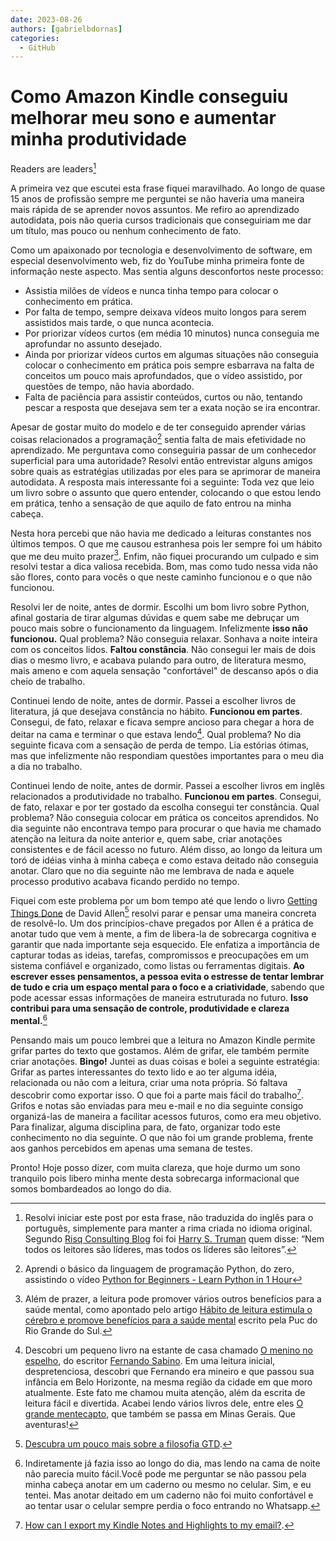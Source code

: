 ```yaml
---
date: 2023-08-26
authors: [gabrielbdornas]
categories:
  - GitHub
---
```


# Como Amazon Kindle conseguiu melhorar meu sono e aumentar minha produtividade

Readers are leaders[^1]

A primeira vez que escutei esta frase fiquei maravilhado.
Ao longo de quase 15 anos de profissão sempre me perguntei se não haveria uma maneira mais rápida de se aprender novos assuntos.
Me refiro ao aprendizado autodidata, pois não queria cursos tradicionais que conseguiriam me dar um título, mas pouco ou nenhum conhecimento de fato.

<!-- more -->

Como um apaixonado por tecnologia e desenvolvimento de software, em especial desenvolvimento web, fiz do YouTube minha primeira fonte de informação neste aspecto.
Mas sentia alguns desconfortos neste processo:

- Assistia milões de vídeos e nunca tinha tempo para colocar o conhecimento em prática.
- Por falta de tempo, sempre deixava vídeos muito longos para serem assistidos mais tarde, o que nunca acontecia.
- Por priorizar vídeos curtos (em média 10 minutos) nunca conseguia me aprofundar no assunto desejado.
- Ainda por priorizar vídeos curtos em algumas situações não conseguia colocar o conhecimento em prática pois sempre esbarrava na falta de conceitos um pouco mais aprofundados, que o vídeo assistido, por questões de tempo, não havia abordado.
- Falta de paciência para assistir conteúdos, curtos ou não, tentando pescar a resposta que desejava sem ter a exata noção se ira encontrar.

Apesar de gostar muito do modelo e de ter conseguido aprender várias coisas relacionados a programação[^2] sentia falta de mais efetividade no aprendizado.
Me perguntava como conseguiria passar de um conhecedor superficial para uma autoridade?
Resolvi então entrevistar alguns amigos sobre quais as estratégias utilizadas por eles para se aprimorar de maneira autodidata.
A resposta mais interessante foi a seguinte: Toda vez que leio um livro sobre o assunto que quero entender, colocando o que estou lendo em prática, tenho a sensação de que aquilo de fato entrou na minha cabeça.

Nesta hora percebi que não havia me dedicado a leituras constantes nos últimos tempos.
O que me causou estranhesa pois ler sempre foi um hábito que me deu muito prazer[^3].
Enfim, não fiquei procurando um culpado e sim resolvi testar a dica valiosa recebida.
Bom, mas como tudo nessa vida não são flores, conto para vocês o que neste caminho funcionou e o que não funcionou.

Resolvi ler de noite, antes de dormir.
Escolhi um bom livro sobre Python, afinal gostaria de tirar algumas dúvidas e quem sabe me debruçar um pouco mais sobre o funcionamento da linguagem.
Infelizmente **isso não funcionou.**
Qual problema?
Não conseguia relaxar.
Sonhava a noite inteira com os conceitos lidos.
**Faltou constância**.
Não consegui ler mais de dois dias o mesmo livro, e acabava pulando para outro, de literatura mesmo, mais ameno e com aquela sensação "confortável" de descanso após o dia cheio de trabalho.

Continuei lendo de noite, antes de dormir.
Passei a escolher livros de literatura, já que desejava constância no hábito.
**Funcionou em partes**.
Consegui, de fato, relaxar e ficava sempre ancioso para chegar a hora de deitar na cama e terminar o que estava lendo[^4].
Qual problema?
No dia seguinte ficava com a sensação de perda de tempo.
Lia estórias ótimas, mas que infelizmente não respondiam questões importantes para o meu dia a dia no trabalho.

Continuei lendo de noite, antes de dormir.
Passei a escolher livros em inglês relacionados a produtividade no trabalho.
**Funcionou em partes**.
Consegui, de fato, relaxar e por ter gostado da escolha consegui ter constância.
Qual problema?
Não conseguia colocar em prática os conceitos aprendidos.
No dia seguinte não encontrava tempo para procurar o que havia me chamado atenção na leitura da noite anterior e, quem sabe, criar anotações consistentes e de fácil acesso no futuro.
Além disso, ao longo da leitura um toró de idéias vinha à minha cabeça e como estava deitado não conseguia anotar.
Claro que no dia seguinte não me lembrava de nada e aquele processo produtivo acabava ficando perdido no tempo.

Fiquei com este problema por um bom tempo até que lendo o livro [Getting Things Done](https://www.amazon.com/Getting-Things-Done-Stress-Free-Productivity/dp/0143126563) de David Allen[^5] resolvi parar e pensar uma maneira concreta de resolvê-lo.
Um dos princípios-chave pregados por Allen é a prática de anotar tudo que vem à mente, a fim de libera-la de sobrecarga cognitiva e garantir que nada importante seja esquecido.
Ele enfatiza a importância de capturar todas as ideias, tarefas, compromissos e preocupações em um sistema confiável e organizado, como listas ou ferramentas digitais.
**Ao escrever esses pensamentos, a pessoa evita o estresse de tentar lembrar de tudo e cria um espaço mental para o foco e a criatividade**, sabendo que pode acessar essas informações de maneira estruturada no futuro.
**Isso contribui para uma sensação de controle, produtividade e clareza mental.**[^6]

Pensando mais um pouco lembrei que a leitura no Amazon Kindle permite grifar partes do texto que gostamos.
Além de grifar, ele também permite criar anotações.
**Bingo!**
Juntei as duas coisas e bolei a seguinte estratégia:
Grifar as partes interessantes do texto lido e ao ter alguma idéia, relacionada ou não com a leitura, criar uma nota própria.
Só faltava descobrir como exportar isso.
O que foi a parte mais fácil do trabalho[^7].
Grifos e notas são enviadas para meu e-mail e no dia seguinte consigo organizá-las de maneira a facilitar acessos futuros, como era meu objetivo.
Para finalizar, alguma disciplina para, de fato, organizar todo este conhecimento no dia seguinte.
O que não foi um grande problema, frente aos ganhos percebidos em apenas uma semana de testes.

Pronto!
Hoje posso dizer, com muita clareza, que hoje durmo um sono tranquilo pois libero minha mente desta sobrecarga informacional que somos bombardeados ao longo do dia.

[^1]: Resolvi iniciar este post por esta frase, não traduzida do inglês para o português, simplemente para manter a rima criada no idioma original. Segundo [Risq Consulting Blog](https://risqconsulting.com/not-all-readers-are-leaders-but-all-leaders-are-readers/) foi foi [Harry S. Truman](https://pt.wikipedia.org/wiki/Harry_S._Truman) quem disse: “Nem todos os leitores são líderes, mas todos os líderes são leitores”.
[^2]: Aprendi o básico da linguagem de programação Python, do zero, assistindo o vídeo [Python for Beginners - Learn Python in 1 Hour](https://www.youtube.com/watch?v=kqtD5dpn9C8)
[^3]: Além de prazer, a leitura pode promover vários outros benefícios para a saúde mental, como apontado pelo artigo [Hábito de leitura estimula o cérebro e promove benefícios para a saúde mental](https://www.pucrs.br/blog/habito-de-leitura/) escrito pela Puc do Rio Grande do Sul.
[^4]: Descobri um pequeno livro na estante de casa chamado [O menino no espelho](https://www.amazon.com.br/menino-no-espelho-Fernando-Sabino/dp/8501915505), do escritor [Fernando Sabino](https://pt.wikipedia.org/wiki/Fernando_Sabino). Em uma leitura inicial, despretenciosa, descobri que Fernando era mineiro e que passou sua infância em Belo Horizonte, na mesma região da cidade em que moro atualmente. Este fato me chamou muita atenção, além da escrita de leitura fácil e divertida. Acabei lendo vários livros dele, entre eles [O grande mentecapto](https://www.amazon.com.br/grande-mentecapto-Fernando-Sabino/dp/8501912808), que também se passa em Minas Gerais. Que aventuras!
[^5]: [Descubra um pouco mais sobre a filosofia GTD](https://gettingthingsdone.com/).
[^6]: Indiretamente já fazia isso ao longo do dia, mas lendo na cama de noite não parecia muito fácil.Você pode me perguntar se não passou pela minha cabeça anotar em um caderno ou mesmo no celular. Sim, e eu tentei. Mas anotar deitado em um caderno não foi muito confortável e ao tentar usar o celular sempre perdia o foco entrando no Whatsapp.
[^7]: [How can I export my Kindle Notes and Highlights to my email?](https://help.goodreads.com/s/article/How-can-I-export-my-Kindle-Notes-and-Highlights-to-my-email).
